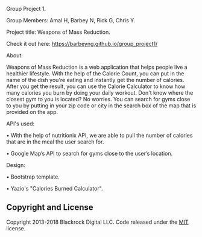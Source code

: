 Group Project 1. 

Group Members: Amal H, Barbey N, Rick G, Chris Y. 


Project title: Weapons of Mass Reduction.

Check it out here: https://barbeyng.github.io/group_project1/

About:

Weapons of Mass Reduction is a web application that helps people live a healthier lifestyle. 
With the help of the Calorie Count, you can put in the name of the dish you're eating and instantly get the number of calories.
After you get the result, you can use the Calorie Calculator to know how many calories you burn by doing your daily workout. 
Don't know where the closest gym to you is located? No worries. You can search for gyms close to you by putting in your zip code or city in the search box of the map that is provided on the app. 



API's used:

•	With the help of nutritionix API, we are able to pull the number of calories that are in the meal the user search for. 

•	Google Map’s API to search for gyms close to the user’s location. 


Design:

•	Bootstrap template.

•	Yazio's "Calories Burned Calculator". 

## Copyright and License

Copyright 2013-2018 Blackrock Digital LLC. Code released under the [MIT](https://github.com/BlackrockDigital/startbootstrap-new-age/blob/gh-pages/LICENSE) license.

